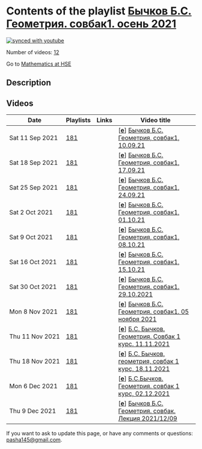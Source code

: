 # Contents of the playlist [Бычков Б.С. Геометрия. совбак1. осень 2021](https://www.youtube.com/playlist?list=PLq3E5oubNNoCw5jLhCtfZNZn49JNf_E3_)

[![synced with youtube](https://img.shields.io/github/last-commit/mathphysschool/mathphysschool.github.io/autoupdate1?label=synced%20with%20youtube)](https://github.com/mathphysschool/mathphysschool.github.io/commits/autoupdate1)

Number of videos: [12](#videos)

Go to [Mathematics at HSE](../README.md)

## Description



## Videos

|Date|Playlists|Links|Video title|
|---|---|---|---|
| Sat&nbsp;11&nbsp;Sep&nbsp;2021 | [181](../playlists/181 "Бычков Б.С. Геометрия. совбак1. осень 2021") |  | [[**e**](https://studio.youtube.com/video/cLbPBCpr5wI/edit "Edit")] [Бычков Б.С. Геометрия, совбак1, 10.09.21](https://www.youtube.com/watch?v=cLbPBCpr5wI&list=PLq3E5oubNNoCw5jLhCtfZNZn49JNf_E3_) |
| Sat&nbsp;18&nbsp;Sep&nbsp;2021 | [181](../playlists/181 "Бычков Б.С. Геометрия. совбак1. осень 2021") |  | [[**e**](https://studio.youtube.com/video/AWDk8qB6Zjw/edit "Edit")] [Бычков Б.С. Геометрия, совбак1, 17.09.21](https://www.youtube.com/watch?v=AWDk8qB6Zjw&list=PLq3E5oubNNoCw5jLhCtfZNZn49JNf_E3_) |
| Sat&nbsp;25&nbsp;Sep&nbsp;2021 | [181](../playlists/181 "Бычков Б.С. Геометрия. совбак1. осень 2021") |  | [[**e**](https://studio.youtube.com/video/4j05Hovt-zI/edit "Edit")] [Бычков Б.С. Геометрия, совбак1, 24.09.21](https://www.youtube.com/watch?v=4j05Hovt-zI&list=PLq3E5oubNNoCw5jLhCtfZNZn49JNf_E3_) |
| Sat&nbsp;2&nbsp;Oct&nbsp;2021 | [181](../playlists/181 "Бычков Б.С. Геометрия. совбак1. осень 2021") |  | [[**e**](https://studio.youtube.com/video/nyg8PvmcVIg/edit "Edit")] [Бычков Б.С. Геометрия, совбак1, 01.10.21](https://www.youtube.com/watch?v=nyg8PvmcVIg&list=PLq3E5oubNNoCw5jLhCtfZNZn49JNf_E3_) |
| Sat&nbsp;9&nbsp;Oct&nbsp;2021 | [181](../playlists/181 "Бычков Б.С. Геометрия. совбак1. осень 2021") |  | [[**e**](https://studio.youtube.com/video/JbjrDZHAwMA/edit "Edit")] [Бычков Б.С. Геометрия, совбак1, 08.10.21](https://www.youtube.com/watch?v=JbjrDZHAwMA&list=PLq3E5oubNNoCw5jLhCtfZNZn49JNf_E3_) |
| Sat&nbsp;16&nbsp;Oct&nbsp;2021 | [181](../playlists/181 "Бычков Б.С. Геометрия. совбак1. осень 2021") |  | [[**e**](https://studio.youtube.com/video/WWBwuSBXmHU/edit "Edit")] [Бычков Б.С. Геометрия, совбак1, 15.10.21](https://www.youtube.com/watch?v=WWBwuSBXmHU&list=PLq3E5oubNNoCw5jLhCtfZNZn49JNf_E3_) |
| Sat&nbsp;30&nbsp;Oct&nbsp;2021 | [181](../playlists/181 "Бычков Б.С. Геометрия. совбак1. осень 2021") |  | [[**e**](https://studio.youtube.com/video/K5TsCuhkXZw/edit "Edit")] [Бычков Б.С. Геометрия. совбак1. 29.10.2021](https://www.youtube.com/watch?v=K5TsCuhkXZw&list=PLq3E5oubNNoCw5jLhCtfZNZn49JNf_E3_) |
| Mon&nbsp;8&nbsp;Nov&nbsp;2021 | [181](../playlists/181 "Бычков Б.С. Геометрия. совбак1. осень 2021") |  | [[**e**](https://studio.youtube.com/video/fJscnA3AjNo/edit "Edit")] [Бычков Б.С. Геометрия. совбак1. 05 ноября 2021](https://www.youtube.com/watch?v=fJscnA3AjNo&list=PLq3E5oubNNoCw5jLhCtfZNZn49JNf_E3_) |
| Thu&nbsp;11&nbsp;Nov&nbsp;2021 | [181](../playlists/181 "Бычков Б.С. Геометрия. совбак1. осень 2021") |  | [[**e**](https://studio.youtube.com/video/lCRQhittfqk/edit "Edit")] [Б.С. Бычков. Геометрия. Совбак 1 курс.   11.11.2021](https://www.youtube.com/watch?v=lCRQhittfqk&list=PLq3E5oubNNoCw5jLhCtfZNZn49JNf_E3_) |
| Thu&nbsp;18&nbsp;Nov&nbsp;2021 | [181](../playlists/181 "Бычков Б.С. Геометрия. совбак1. осень 2021") |  | [[**e**](https://studio.youtube.com/video/39FL0_Ot72U/edit "Edit")] [Б.С. Бычков, геометрия, совбак 1 курс, 18.11.2021](https://www.youtube.com/watch?v=39FL0_Ot72U&list=PLq3E5oubNNoCw5jLhCtfZNZn49JNf_E3_) |
| Mon&nbsp;6&nbsp;Dec&nbsp;2021 | [181](../playlists/181 "Бычков Б.С. Геометрия. совбак1. осень 2021") |  | [[**e**](https://studio.youtube.com/video/2buXBN9KSBw/edit "Edit")] [Б.С.Бычков. Геометрия. совбак 1 курс, 02.12.2021](https://www.youtube.com/watch?v=2buXBN9KSBw&list=PLq3E5oubNNoCw5jLhCtfZNZn49JNf_E3_) |
| Thu&nbsp;9&nbsp;Dec&nbsp;2021 | [181](../playlists/181 "Бычков Б.С. Геометрия. совбак1. осень 2021") |  | [[**e**](https://studio.youtube.com/video/x5fOZ0gxPko/edit "Edit")] [Бычков Б.С. Геометрия. совбак.  Лекция 2021/12/09](https://www.youtube.com/watch?v=x5fOZ0gxPko&list=PLq3E5oubNNoCw5jLhCtfZNZn49JNf_E3_) |


 If you want to ask to update this page, or have any comments or questions: <pasha145@gmail.com>.